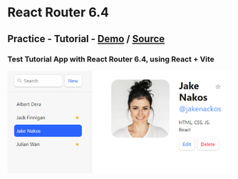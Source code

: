 # React Router 6.4

## Practice - Tutorial - [Demo](https://mve-react-movies-functions.vercel.app/) / [Source](https://reactrouter.com/en/main/start/tutorial)

### Test Tutorial App with React Router 6.4, using React + Vite

![TutorialApp](screenshot/router.png 'Tutorial App')
